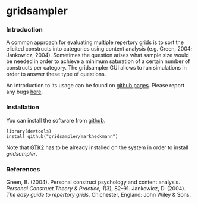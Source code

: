 # gridsampler


### Introduction

A common approach for evaluating multiple repertory grids is to sort the elicited constructs into categories using content analysis (e.g. Green, 2004; Jankowicz, 2004). Sometimes the question arises what sample size would be needed in order to achieve a minimum saturation of a certain number of constructs per category. The gridsampler GUI allows to run simulations in order to answer these type of questions.

An introduction to its usage can be found on [github pages](http://markheckmann.github.io/gridsampler/). Please report any bugs [here](https://github.com/markheckmann/gridsampler/issues).


### Installation 

You can install the software from [github](https://github.com/markheckmann/gridsampler).

    library(devtools)
    install_github("gridsampler/markheckmann") 

Note that [GTK2](http://www.gtk.org/) has to be already installed on the system in order to install *gridsampler*.


### References

Green, B. (2004). Personal construct psychology and content analysis. *Personal Construct Theory & Practice, 1*(3), 82–91.
Jankowicz, D. (2004). *The easy guide to repertory grids*. Chichester, England: John Wiley & Sons.


